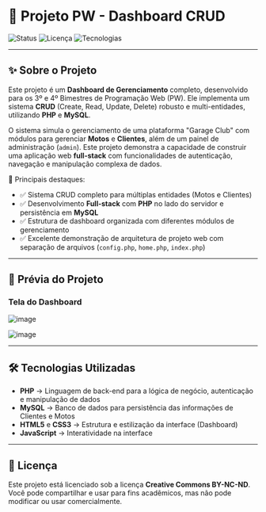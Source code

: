 # 📘 Projeto PW - Dashboard CRUD

![Status](https://img.shields.io/badge/Status-Concluído-brightgreen?style=for-the-badge)
![Licença](https://img.shields.io/badge/Licença-CC--BY--NC--ND-blue?style=for-the-badge)
![Tecnologias](https://img.shields.io/badge/PHP-MySQL%20%7C%20HTML%20%7C%20CSS-orange?style=for-the-badge)

---

## ✨ Sobre o Projeto

Este projeto é um **Dashboard de Gerenciamento** completo, desenvolvido para os 3º e 4º Bimestres de Programação Web (PW). Ele implementa um sistema **CRUD** (Create, Read, Update, Delete) robusto e multi-entidades, utilizando **PHP** e **MySQL**.

O sistema simula o gerenciamento de uma plataforma "Garage Club" com módulos para gerenciar **Motos** e **Clientes**, além de um painel de administração (`admin`). Este projeto demonstra a capacidade de construir uma aplicação web **full-stack** com funcionalidades de autenticação, navegação e manipulação complexa de dados.

🔹 Principais destaques:

* ✅ Sistema CRUD completo para múltiplas entidades (Motos e Clientes)
* ✅ Desenvolvimento **Full-stack** com **PHP** no lado do servidor e persistência em **MySQL**
* ✅ Estrutura de dashboard organizada com diferentes módulos de gerenciamento
* ✅ Excelente demonstração de arquitetura de projeto web com separação de arquivos (`config.php`, `home.php`, `index.php`)

---

## 📸 Prévia do Projeto

### Tela do Dashboard

![image](https://github.com/user-attachments/assets/f4922865-809d-4b8a-8dcd-e00e9792a287)

![image](https://github.com/user-attachments/assets/c78747c4-1d98-45ba-8717-9ac3cafad81d)

---

## 🛠️ Tecnologias Utilizadas

* **PHP** → Linguagem de back-end para a lógica de negócio, autenticação e manipulação de dados
* **MySQL** → Banco de dados para persistência das informações de Clientes e Motos
* **HTML5** e **CSS3** → Estrutura e estilização da interface (Dashboard)
* **JavaScript** → Interatividade na interface

---

## 📜 Licença

Este projeto está licenciado sob a licença **Creative Commons BY-NC-ND**.
Você pode compartilhar e usar para fins acadêmicos, mas não pode modificar ou usar comercialmente.

